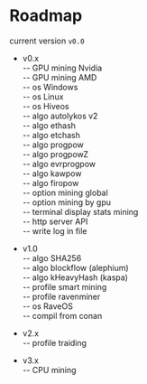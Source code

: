 # Roadmap
  
current version `v0.0`
  
+ v0.x  
-- GPU mining Nvidia  
-- GPU mining AMD  
-- os Windows  
-- os Linux  
-- os Hiveos  
-- algo autolykos v2  
-- algo ethash  
-- algo etchash  
-- algo progpow  
-- algo progpowZ  
-- algo evrprogpow  
-- algo kawpow  
-- algo firopow  
-- option mining global  
-- option mining by gpu  
-- terminal display stats mining  
-- http server API  
-- write log in file  
  
+ v1.0  
-- algo SHA256  
-- algo blockflow (alephium)  
-- algo kHeavyHash (kaspa)  
-- profile smart mining  
-- profile ravenminer  
-- os RaveOS  
-- compil from conan  
  
+ v2.x  
-- profile traiding  
  
+ v3.x  
-- CPU mining  
  